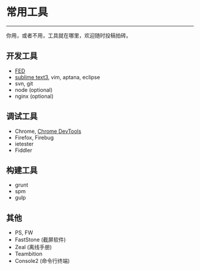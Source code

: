 # 常用工具

----------------

你用，或者不用，工具就在哪里，欢迎随时投稿拍砖。

## 开发工具 ##

- [FED](/fed/index.html)
- [sublime text3](./sublime.html), vim, aptana, eclipse
- svn, git
- node (optional)
- nginx (optional)

## 调试工具 ##

- Chrome, [Chrome DevTools](https://developers.google.com/chrome-developer-tools/)
- Firefox, Firebug
- ietester
- Fiddler

## 构建工具 ##

- grunt
- spm
- gulp

## 其他 ##

- PS, FW
- FastStone (截屏软件)
- Zeal (离线手册)
- Teambition
- Console2 (命令行终端)